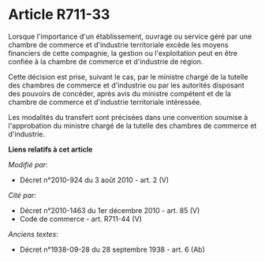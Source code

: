 # Article R711-33

Lorsque l'importance d'un établissement, ouvrage ou service géré par une chambre de commerce et d'industrie territoriale
excède les moyens financiers de cette compagnie, la gestion ou l'exploitation peut en être confiée à la chambre de commerce
et d'industrie de région. 

Cette décision est prise, suivant le cas, par le ministre chargé de la tutelle des chambres de commerce et d'industrie ou par
les autorités disposant des pouvoirs de concéder, après avis du ministre compétent et de la chambre de commerce et
d'industrie territoriale intéressée. 

Les modalités du transfert sont précisées dans une convention soumise à l'approbation du ministre chargé de la tutelle des
chambres de commerce et d'industrie.

**Liens relatifs à cet article**

_Modifié par_:

  - Décret n°2010-924 du 3 août 2010 - art. 2 (V)

_Cité par_:

  - Décret n°2010-1463 du 1er décembre 2010 - art. 85 (V)
  - Code de commerce - art. R711-44 (V)

_Anciens textes_:

  - Décret n°1938-09-28 du 28 septembre 1938 - art. 6 (Ab)
